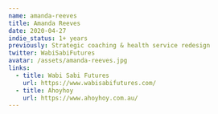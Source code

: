 ```yaml
---
name: amanda-reeves
title: Amanda Reeves
date: 2020-04-27
indie_status: 1+ years
previously: Strategic coaching & health service redesign
twitter: WabiSabiFutures
avatar: /assets/amanda-reeves.jpg
links:
  - title: Wabi Sabi Futures
    url: https://www.wabisabifutures.com/
  - title: Ahoyhoy
    url: https://www.ahoyhoy.com.au/
---
```

